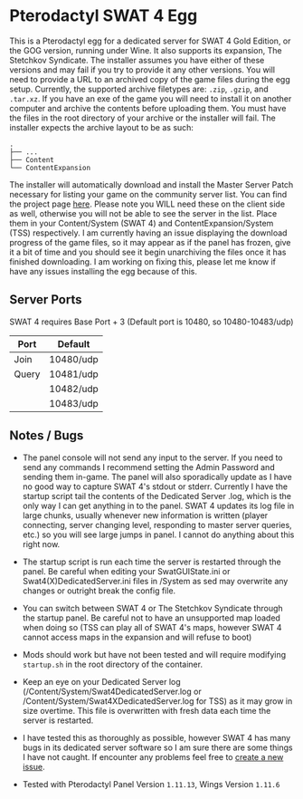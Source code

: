# Pterodactyl SWAT 4 Egg
This is a Pterodactyl egg for a dedicated server for SWAT 4 Gold Edition, or the GOG version, running under Wine. It also supports its expansion, The Stetchkov Syndicate. The installer assumes you have either of these versions and may fail if you try to provide it any other versions. You will need to provide a URL to an archived copy of the game files during the egg setup. Currently, the supported archive filetypes are: ``.zip``, ``.gzip``, and ``.tar.xz``. If you have an exe of the game you will need to install it on another computer and archive the contents before uploading them. You must have the files in the root directory of your archive or the installer will fail. The installer expects the archive layout to be as such:

    .
    ├── ...
    ├── Content
    └── ContentExpansion

The installer will automatically download and install the Master Server Patch necessary for listing your game on the community server list. You can find the project page [here](https://github.com/sergeii/swat-patches/tree/master/swat4stats-masterserver/). Please note you WILL need these on the client side as well, otherwise you will not be able to see the server in the list. Place them in your Content/System (SWAT 4) and ContentExpansion/System (TSS) respectively. I am currently having an issue displaying the download progress of the game files, so it may appear as if the panel has frozen, give it a bit of time and you should see it begin unarchiving the files once it has finished downloading. I am working on fixing this, please let me know if have any issues installing the egg because of this.

## Server Ports
SWAT 4 requires Base Port + 3 (Default port is 10480, so 10480-10483/udp)

| Port      | Default  |
|-----------|----------|
| Join 		| 10480/udp|
| Query     | 10481/udp|
|        	| 10482/udp|
|       	| 10483/udp|

## Notes / Bugs
- The panel console will not send any input to the server. If you need to send any commands I recommend setting the Admin Password and sending them in-game. The panel will also sporadically update as I have no good way to capture SWAT 4's stdout or stderr. Currently I have the startup script tail the contents of the Dedicated Server .log, which is the only way I can get anything in to the panel. SWAT 4 updates its log file in large chunks, usually whenever new information is written (player connecting, server changing level, responding to master server queries, etc.) so you will see large jumps in panel. I cannot do anything about this right now.

- The startup script is run each time the server is restarted through the panel. Be careful when editing your SwatGUIState.ini or Swat4(X)DedicatedServer.ini files in /System as sed may overwrite any changes or outright break the config file.

- You can switch between SWAT 4 or The Stetchkov Syndicate through the startup panel. Be careful not to have an unsupported map loaded when doing so (TSS can play all of SWAT 4's maps, however SWAT 4 cannot access maps in the expansion and will refuse to boot)

- Mods should work but have not been tested and will require modifying ``startup.sh`` in the root directory of the container. 

- Keep an eye on your Dedicated Server log (/Content/System/Swat4DedicatedServer.log or /Content/System/Swat4XDedicatedServer.log for TSS) as it may grow in size overtime. This file is overwritten with fresh data each time the server is restarted.

- I have tested this as thoroughly as possible, however SWAT 4 has many bugs in its dedicated server software so I am sure there are some things I have not caught. If encounter any problems feel free to [create a new issue](https://github.com/MisterCalvin/pterodactyl-swat4-egg/issues).

- Tested with Pterodactyl Panel Version ``1.11.13``, Wings Version ``1.11.6``
